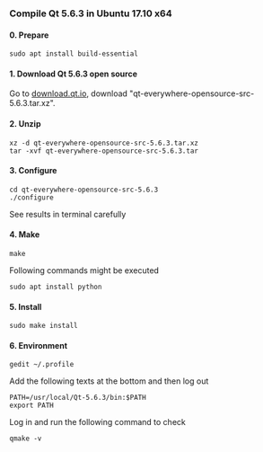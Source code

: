 ### Compile Qt 5.6.3 in Ubuntu 17.10 x64
#### 0. Prepare
```
sudo apt install build-essential
```
#### 1. Download Qt 5.6.3 open source
Go to [download.qt.io](https://download.qt.io/official_releases/qt/5.6/5.6.3/single/), download "qt-everywhere-opensource-src-5.6.3.tar.xz".
#### 2. Unzip
```
xz -d qt-everywhere-opensource-src-5.6.3.tar.xz
tar -xvf qt-everywhere-opensource-src-5.6.3.tar
```
#### 3. Configure
```
cd qt-everywhere-opensource-src-5.6.3
./configure
```
See results in terminal carefully
#### 4. Make
```
make
```
Following commands might be executed
```
sudo apt install python
```
#### 5. Install
```
sudo make install
```
#### 6. Environment
```
gedit ~/.profile
```
Add the following texts at the bottom and then log out
```
PATH=/usr/local/Qt-5.6.3/bin:$PATH
export PATH
```
Log in and run the following command to check
```
qmake -v
```
